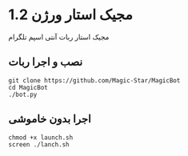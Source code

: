 
# مجیک استار ورژن 1.2

مجیک استار ربات آنتی اسپم تلگرام

## نصب و اجرا ربات

```
git clone https://github.com/Magic-Star/MagicBot
cd MagicBot
./bot.py
```

## اجرا بدون خاموشی

```
chmod +x launch.sh
screen ./lanch.sh
```
